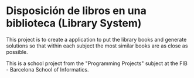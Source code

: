 Disposición de libros en una biblioteca (Library System) 
==========
This project is to create a application to put the library books and generate solutions so
that within each subject the most similar books are as close as possible.

This is a school project from the "Programming Projects" subject at the FIB - Barcelona School of Informatics.
